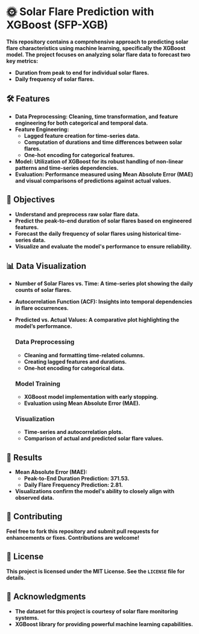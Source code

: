 # **🌞 Solar Flare Prediction with XGBoost (SFP-XGB)**

**This repository contains a comprehensive approach to predicting solar flare characteristics using machine learning, specifically the **XGBoost** model. The project focuses on analyzing solar flare data to forecast two key metrics:**
- **Duration from peak to end for individual solar flares.**
- **Daily frequency of solar flares.**

## **🛠️ Features**
- **Data Preprocessing: Cleaning, time transformation, and feature engineering for both categorical and temporal data.**
- **Feature Engineering:**
  - **Lagged feature creation for time-series data.**
  - **Computation of durations and time differences between solar flares.**
  - **One-hot encoding for categorical features.**
- **Model: Utilization of XGBoost for its robust handling of non-linear patterns and time-series dependencies.**
- **Evaluation: Performance measured using Mean Absolute Error (MAE) and visual comparisons of predictions against actual values.**

## **🚀 Objectives**
- **Understand and preprocess raw solar flare data.**
- **Predict the peak-to-end duration of solar flares based on engineered features.**
- **Forecast the daily frequency of solar flares using historical time-series data.**
- **Visualize and evaluate the model's performance to ensure reliability.**

## **📊 Data Visualization**
- **Number of Solar Flares vs. Time: A time-series plot showing the daily counts of solar flares.**
- **Autocorrelation Function (ACF): Insights into temporal dependencies in flare occurrences.**
- **Predicted vs. Actual Values: A comparative plot highlighting the model’s performance.**

  ### **Data Preprocessing**
    - **Cleaning and formatting time-related columns.**
    - **Creating lagged features and durations.**
    - **One-hot encoding for categorical data.**

  ### **Model Training**
    - **XGBoost model implementation with early stopping.**
    - **Evaluation using Mean Absolute Error (MAE).**

  ### **Visualization**
    - **Time-series and autocorrelation plots.**
    - **Comparison of actual and predicted solar flare values.**

## **📖 Results**
- **Mean Absolute Error (MAE):**
  - **Peak-to-End Duration Prediction: 371.53.**
  - **Daily Flare Frequency Prediction: 2.81.**
- **Visualizations confirm the model's ability to closely align with observed data.**

## **🤝 Contributing**
**Feel free to fork this repository and submit pull requests for enhancements or fixes. Contributions are welcome!**

## **📝 License**
**This project is licensed under the MIT License. See the `LICENSE` file for details.**

## **🙌 Acknowledgments**
- **The dataset for this project is courtesy of solar flare monitoring systems.**
- **XGBoost library for providing powerful machine learning capabilities.**

